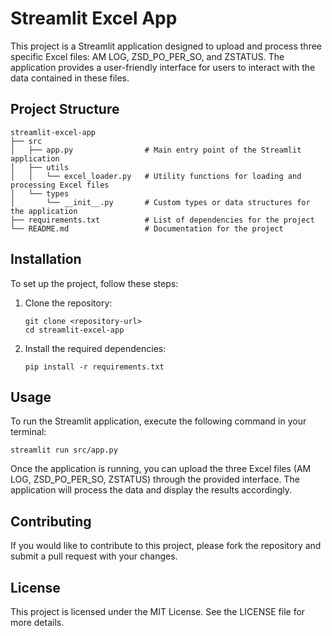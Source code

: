 # Streamlit Excel App

This project is a Streamlit application designed to upload and process three specific Excel files: AM LOG, ZSD_PO_PER_SO, and ZSTATUS. The application provides a user-friendly interface for users to interact with the data contained in these files.

## Project Structure

```
streamlit-excel-app
├── src
│   ├── app.py                # Main entry point of the Streamlit application
│   ├── utils
│   │   └── excel_loader.py   # Utility functions for loading and processing Excel files
│   └── types
│       └── __init__.py       # Custom types or data structures for the application
├── requirements.txt          # List of dependencies for the project
└── README.md                 # Documentation for the project
```

## Installation

To set up the project, follow these steps:

1. Clone the repository:
   ```
   git clone <repository-url>
   cd streamlit-excel-app
   ```

2. Install the required dependencies:
   ```
   pip install -r requirements.txt
   ```

## Usage

To run the Streamlit application, execute the following command in your terminal:
```
streamlit run src/app.py
```

Once the application is running, you can upload the three Excel files (AM LOG, ZSD_PO_PER_SO, ZSTATUS) through the provided interface. The application will process the data and display the results accordingly.

## Contributing

If you would like to contribute to this project, please fork the repository and submit a pull request with your changes.

## License

This project is licensed under the MIT License. See the LICENSE file for more details.